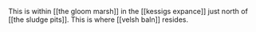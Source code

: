 This is within [[the gloom marsh]] in the [[kessigs expance]] just north of [[the sludge pits]]. This is where [[velsh baln]] resides. 